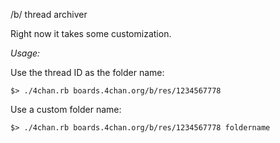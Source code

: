 
/b/ thread archiver


  Right now it takes some customization.


  *Usage:*

  Use the thread ID as the folder name:

    $> ./4chan.rb boards.4chan.org/b/res/1234567778

  Use a custom folder name:

    $> ./4chan.rb boards.4chan.org/b/res/1234567778 foldername


